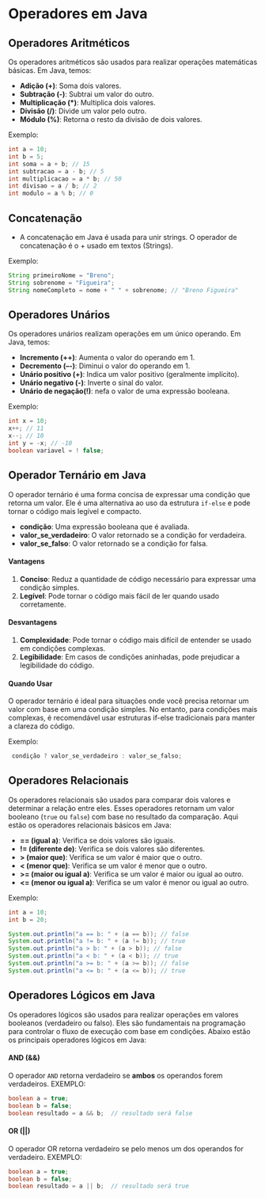 # Operadores em Java

## Operadores Aritméticos
Os operadores aritméticos são usados para realizar operações matemáticas básicas. Em Java, temos:
- **Adição (+)**: Soma dois valores.
- **Subtração (-)**: Subtrai um valor do outro.
- **Multiplicação (*)**: Multiplica dois valores.
- **Divisão (/)**: Divide um valor pelo outro.
- **Módulo (%)**: Retorna o resto da divisão de dois valores.

Exemplo:
```java
int a = 10;
int b = 5;
int soma = a + b; // 15
int subtracao = a - b; // 5
int multiplicacao = a * b; // 50
int divisao = a / b; // 2
int modulo = a % b; // 0
```
## Concatenação
- A concatenação em Java é usada para unir strings. O operador de concatenação é o + usado em textos (Strings).

Exemplo:
```java
String primeiroNome = "Breno";
String sobrenome = "Figueira";
String nomeCompleto = nome + " " + sobrenome; // "Breno Figueira"
```

## Operadores Unários
Os operadores unários realizam operações em um único operando. Em Java, temos:

- **Incremento (++)**: Aumenta o valor do operando em 1.
- **Decremento (–-)**: Diminui o valor do operando em 1.
- **Unário positivo (+)**: Indica um valor positivo (geralmente implícito).
- **Unário negativo (-)**: Inverte o sinal do valor.
- **Unário de negação(!)**: nefa o valor de uma expressão booleana.

Exemplo:
```java
int x = 10;
x++; // 11
x--; // 10
int y = -x; // -10
boolean variavel = ! false;
```

## Operador Ternário em Java

O operador ternário é uma forma concisa de expressar uma condição que retorna um valor. Ele é uma alternativa ao uso da estrutura `if-else` e pode tornar o código mais legível e compacto.
- **condição**: Uma expressão booleana que é avaliada.
- **valor_se_verdadeiro**: O valor retornado se a condição for verdadeira.
- **valor_se_falso**: O valor retornado se a condição for falsa.

#### Vantagens

1. **Conciso**: Reduz a quantidade de código necessário para expressar uma condição simples.
2. **Legível**: Pode tornar o código mais fácil de ler quando usado corretamente.

#### Desvantagens

1. **Complexidade**: Pode tornar o código mais difícil de entender se usado em condições complexas.
2. **Legibilidade**: Em casos de condições aninhadas, pode prejudicar a legibilidade do código.

#### Quando Usar

O operador ternário é ideal para situações onde você precisa retornar um valor com base em uma condição simples. No entanto, para condições mais complexas, é recomendável usar estruturas if-else tradicionais para manter a clareza do código.

Exemplo:

```java
 condição ? valor_se_verdadeiro : valor_se_falso;
```

## Operadores Relacionais

Os operadores relacionais são usados para comparar dois valores e determinar a relação entre eles. Esses operadores retornam um valor booleano (`true` ou `false`) com base no resultado da comparação. Aqui estão os operadores relacionais básicos em Java:

- **== (igual a)**: Verifica se dois valores são iguais.
- **!= (diferente de)**: Verifica se dois valores são diferentes.
- **> (maior que)**: Verifica se um valor é maior que o outro.
- **< (menor que)**: Verifica se um valor é menor que o outro.
- **>= (maior ou igual a)**: Verifica se um valor é maior ou igual ao outro.
- **<= (menor ou igual a)**: Verifica se um valor é menor ou igual ao outro.

Exemplo:
```java
int a = 10;
int b = 20;

System.out.println("a == b: " + (a == b)); // false
System.out.println("a != b: " + (a != b)); // true
System.out.println("a > b: " + (a > b)); // false
System.out.println("a < b: " + (a < b)); // true
System.out.println("a >= b: " + (a >= b)); // false
System.out.println("a <= b: " + (a <= b)); // true
```

## Operadores Lógicos em Java

Os operadores lógicos são usados para realizar operações em valores booleanos (verdadeiro ou falso). Eles são fundamentais na programação para controlar o fluxo de execução com base em condições. Abaixo estão os principais operadores lógicos em Java:

#### AND (&&)
O operador `AND` retorna verdadeiro se **ambos** os operandos forem verdadeiros.
EXEMPLO:
```java
boolean a = true;
boolean b = false;
boolean resultado = a && b;  // resultado será false
```
#### OR (||)
O operador OR retorna verdadeiro se pelo menos um dos operandos for verdadeiro.
EXEMPLO:
```java
boolean a = true;
boolean b = false;
boolean resultado = a || b;  // resultado será true
```

